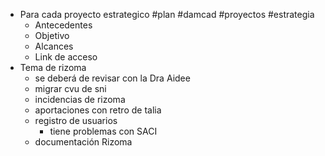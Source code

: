 - Para cada proyecto estrategico #plan #damcad #proyectos #estrategia
	- Antecedentes
	- Objetivo
	- Alcances
	- Link de acceso
- Tema de rizoma
	- se deberá de revisar con la Dra Aidee
	- migrar cvu de sni
	- incidencias de rizoma
	- aportaciones con retro de talia
	- registro de usuarios
		- tiene problemas con SACI
	- documentación Rizoma